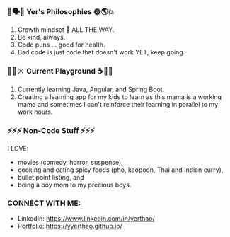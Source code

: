 
### 🧐🗣🧞 Yer's Philosophies 🌞🌎💥
1. Growth mindset 🌱 ALL THE WAY. 
2. Be kind, always.
3. Code puns ... good for health.
4. Bad code is just code that doesn't work YET, keep going.

### 🔭🌈☀️ Current Playground ☕️🥅🏀
1. Currently learning Java, Angular, and Spring Boot.
2. Creating a learning app for my kids to learn as this mama is a working mama and sometimes I can't reinforce their learning in parallel to my work hours.

### ⚡⚡⚡ Non-Code Stuff ⚡⚡⚡
I LOVE:
* movies (comedy, horror, suspense), 
* cooking and eating spicy foods (pho, kaopoon, Thai and Indian curry), 
* bullet point listing, and 
* being a boy mom to my precious boys. 

### CONNECT WITH ME:
* LinkedIn: https://www.linkedin.com/in/yerthao/
* Portfolio: https://yyerthao.github.io/


<!--
**yyerthao/yyerthao** is a ✨ _special_ ✨ repository because its `README.md` (this file) appears on your GitHub profile.

Here are some ideas to get you started:

- 🔭 I’m currently working on ...
- 🌱 I’m currently learning ...
- 👯 I’m looking to collaborate on ...
- 🤔 I’m looking for help with ...
- 💬 Ask me about ...
- 📫 How to reach me: ...
- 😄 Pronouns: ...
- ⚡ Fun fact: ...
-->
